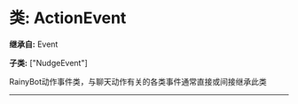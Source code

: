 # 类: ActionEvent  
  
**继承自:** Event  
  
**子类:** ["NudgeEvent"]  
  
RainyBot动作事件类，与聊天动作有关的各类事件通常直接或间接继承此类  
  
---  
  


